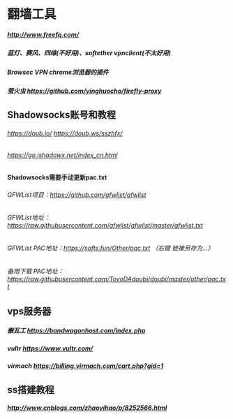 # 翻墙工具
##### http://www.freefq.com/
##### 蓝灯、赛风、四维(不好用)、softether vpnclient(不太好用)
##### Browsec VPN chrome浏览器的插件
##### 萤火虫 https://github.com/yinghuocho/firefly-proxy
## Shadowsocks账号和教程
###### https://doub.io/   https://doub.ws/sszhfx/ 
###### https://go.ishadowx.net/index_cn.html
#### Shadowsocks需要手动更新pac.txt
###### GFWList项目：https://github.com/gfwlist/gfwlist
###### GFWList地址：https://raw.githubusercontent.com/gfwlist/gfwlist/master/gfwlist.txt
###### GFWList PAC地址：https://softs.fun/Other/pac.txt  （右键 链接另存为…）
###### 备用下载 PAC地址：https://raw.githubusercontent.com/ToyoDAdoubi/doubi/master/other/pac.txt
## vps服务器
##### 搬瓦工     https://bandwagonhost.com/index.php
##### vultr      https://www.vultr.com/
##### virmach    https://billing.virmach.com/cart.php?gid=1
## ss搭建教程
##### http://www.cnblogs.com/zhaoyihao/p/8252566.html


